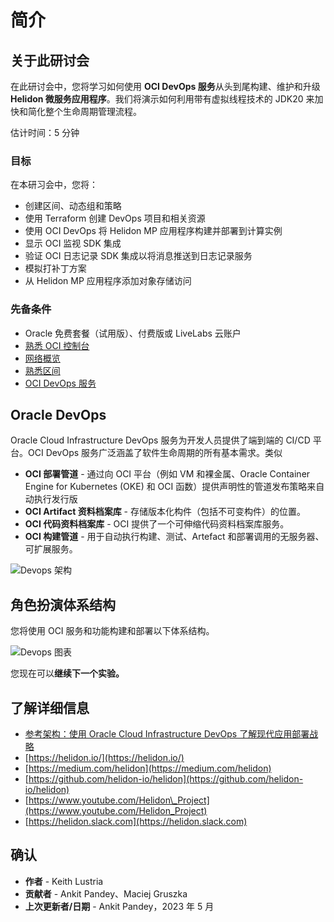 # 简介

## 关于此研讨会

在此研讨会中，您将学习如何使用 **OCI DevOps 服务**从头到尾构建、维护和升级 **Helidon 微服务应用程序**。我们将演示如何利用带有虚拟线程技术的 JDK20 来加快和简化整个生命周期管理流程。

估计时间：5 分钟

### 目标

在本研习会中，您将：

*   创建区间、动态组和策略
*   使用 Terraform 创建 DevOps 项目和相关资源
*   使用 OCI DevOps 将 Helidon MP 应用程序构建并部署到计算实例
*   显示 OCI 监视 SDK 集成
*   验证 OCI 日志记录 SDK 集成以将消息推送到日志记录服务
*   模拟打补丁方案
*   从 Helidon MP 应用程序添加对象存储访问

### 先备条件

*   Oracle 免费套餐（试用版）、付费版或 LiveLabs 云账户
*   [熟悉 OCI 控制台](https://docs.us-phoenix-1.oraclecloud.com/Content/GSG/Concepts/console.htm)
*   [网络概览](https://docs.us-phoenix-1.oraclecloud.com/Content/Network/Concepts/overview.htm)
*   [熟悉区间](https://docs.us-phoenix-1.oraclecloud.com/Content/GSG/Concepts/concepts.htm)
*   [OCI DevOps 服务](https://docs.oracle.com/en-us/iaas/Content/devops/using/home.htm)

## Oracle DevOps

Oracle Cloud Infrastructure DevOps 服务为开发人员提供了端到端的 CI/CD 平台。OCI DevOps 服务广泛涵盖了软件生命周期的所有基本需求。类似

*   **OCI 部署管道** - 通过向 OCI 平台（例如 VM 和裸金属、Oracle Container Engine for Kubernetes (OKE) 和 OCI 函数）提供声明性的管道发布策略来自动执行发行版
*   **OCI Artifact 资料档案库** - 存储版本化构件（包括不可变构件）的位置。
*   **OCI 代码资料档案库** - OCI 提供了一个可伸缩代码资料档案库服务。
*   **OCI 构建管道** - 用于自动执行构建、测试、Artefact 和部署调用的无服务器、可扩展服务。

![Devops 架构](images/oci-devops.png)

## 角色扮演体系结构

您将使用 OCI 服务和功能构建和部署以下体系结构。

![Devops 图表](images/devops-diagram.png)

您现在可以**继续下一个实验。**

## 了解详细信息

*   [参考架构：使用 Oracle Cloud Infrastructure DevOps 了解现代应用部署战略](https://docs.oracle.com/en/solutions/mod-app-deploy-strategies-oci/index.html)
*   [https://helidon.io/](https://helidon.io/)
*   [https://medium.com/helidon](https://medium.com/helidon)
*   [https://github.com/helidon-io/helidon](https://github.com/helidon-io/helidon)
*   [https://www.youtube.com/Helidon\_Project](https://www.youtube.com/Helidon_Project)
*   [https://helidon.slack.com](https://helidon.slack.com)

## 确认

*   **作者** - Keith Lustria
*   **贡献者** - Ankit Pandey、Maciej Gruszka
*   **上次更新者/日期** - Ankit Pandey，2023 年 5 月